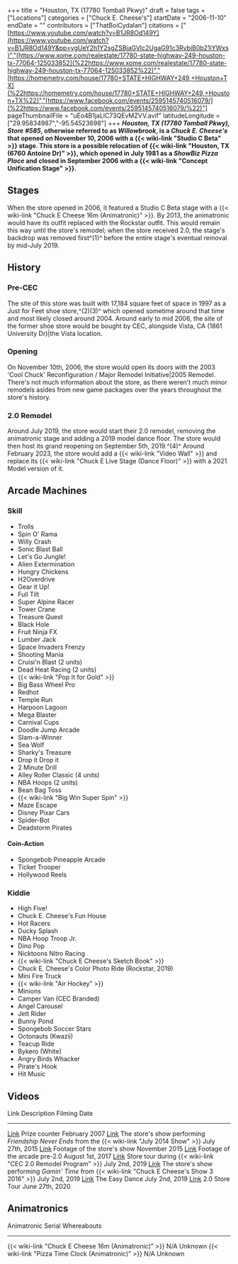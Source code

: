 +++
title = "Houston, TX (17780 Tomball Pkwy)"
draft = false
tags = ["Locations"]
categories = ["Chuck E. Cheese's"]
startDate = "2006-11-10"
endDate = ""
contributors = ["ThatBoiCydalan"]
citations = [" [https://www.youtube.com/watch?v=B1JR8Od149Y](https://www.youtube.com/watch?v=B1JR8Od149Y&pp=ygUeY2h1Y2sgZSBjaGVlc2UgaG91c3RvbiB0b21iYWxs)","[https://www.xome.com/realestate/17780-state-highway-249-houston-tx-77064-125033852](%22https://www.xome.com/realestate/17780-state-highway-249-houston-tx-77064-125033852%22)","[https://homemetry.com/house/17780+STATE+HIGHWAY+249,+Houston+TX](%22https://homemetry.com/house/17780+STATE+HIGHWAY+249,+Houston+TX%22)","[https://www.facebook.com/events/2595145740516079/](%22https://www.facebook.com/events/2595145740516079/%22)"]
pageThumbnailFile = "uEo4B1jaLlC73QEvMZVV.avif"
latitudeLongitude = ["29.95834987","-95.54523698"]
+++
***Houston, TX (17780 Tomball Pkwy), Store #585*, otherwise referred to as ***Willowbrook*, is a *Chuck E. Cheese's* that opened on November 10, 2006 with a {{< wiki-link "Studio C Beta" >}} stage.
This store is a possible relocation of {{< wiki-link "Houston, TX (6760 Antoine Dr)" >}}, which opened in July 1981 as a *ShowBiz Pizza Place* and closed in September 2006 with a {{< wiki-link "Concept Unification Stage" >}}.****

## Stages

When the store opened in 2006, it featured a Studio C Beta stage with a {{< wiki-link "Chuck E Cheese 16m (Animatronic)" >}}. By 2013, the animatronic would have its outfit replaced with the Rockstar outfit. This would remain this way until the store's remodel; when the store received 2.0, the stage's backdrop was removed first^(1)^ before the entire stage's eventual removal by mid-July 2019.

## History

### Pre-CEC

The site of this store was built with 17,184 square feet of space in 1997 as a Just for Feet shoe store,^(2)(3)^ which opened sometime around that time and most likely closed around 2004. Around early to mid 2006, the site of the former shoe store would be bought by CEC, alongside Vista, CA (1861 University Dr)|the Vista location.

### Opening

On November 10th, 2006, the store would open its doors with the 2003 'Cool Chuck' Reconfiguration / Major Remodel Initiative|2005 Remodel. There's not much information about the store, as there weren't much minor remodels asides from new game packages over the years throughout the store's history.

### 2.0 Remodel

Around July 2019, the store would start their 2.0 remodel, removing the animatronic stage and adding a 2019 model dance floor. The store would then host its grand reopening on September 5th, 2019.^(4)^ Around February 2023, the store would add a {{< wiki-link "Video Wall" >}} and replace its {{< wiki-link "Chuck E Live Stage (Dance Floor)" >}} with a 2021 Model version of it.

## Arcade Machines

### Skill

- Trolls
- Spin O' Rama
- Willy Crash
- Sonic Blast Ball
- Let's Go Jungle!
- Alien Extermination
- Hungry Chickens
- H2Overdrive
- Gear it Up!
- Full Tilt
- Super Alpine Racer
- Tower Crane
- Treasure Quest
- Black Hole
- Fruit Ninja FX
- Lumber Jack
- Space Invaders Frenzy
- Shooting Mania
- Cruisi'n Blast (2 units)
- Dead Heat Racing (2 units)
- {{< wiki-link "Pop It for Gold" >}}
- Big Bass Wheel Pro
- Redhot
- Temple Run
- Harpoon Lagoon
- Mega Blaster
- Carnival Cups
- Doodle Jump Arcade
- Slam-a-Winner
- Sea Wolf
- Sharky's Treasure
- Drop it Drop it
- 2 Minute Drill
- Alley Roller Classic (4 units)
- NBA Hoops (2 units)
- Bean Bag Toss
- {{< wiki-link "Big Win Super Spin" >}}
- Maze Escape
- Disney Pixar Cars
- Spider-Bot
- Deadstorm Pirates

#### Coin-Action

- Spongebob Pineapple Arcade
- Ticket Trooper
- Hollywood Reels

### Kiddie

- High Five!
- Chuck E. Cheese's Fun House
- Hot Racers
- Ducky Splash
- NBA Hoop Troop Jr.
- Dino Pop
- Nicktoons Nitro Racing
- {{< wiki-link "Chuck E Cheese's Sketch Book" >}}
- Chuck E. Cheese's Color Photo Ride (Rockstar, 2019)
- Mini Fire Truck
- {{< wiki-link "Air Hockey" >}}
- Minions
- Camper Van (CEC Branded)
- Angel Carousel
- Jett Rider
- Bunny Pond
- Spongebob Soccer Stars
- Octonauts (Kwazii)
- Teacup Ride
- Bykero (White)
- Angry Birds Whacker
- Pirate's Hook
- Hit Music

## Videos

  Link                                                  Description                                                                                              Filming Date
  ----------------------------------------------------- -------------------------------------------------------------------------------------------------------- ------------------
  [Link](https://youtu.be/hsAoAHuaB3A)                  Prize counter                                                                                            February 2007
  [Link](https://www.youtube.com/watch?v=HWuCZCc87Pw)   The store's show performing *Friendship Never Ends* from the {{< wiki-link "July 2014 Show" >}}     July 27th, 2015
  [Link](https://youtu.be/JJo2XQ6JtFY)                  Footage of the store's show                                                                             November 2015
  [Link](https://youtu.be/zQTnS10UT94)                  Footage of the arcade pre-2.0                                                                            August 1st, 2017
  [Link](https://youtu.be/Ba7qkSn7IaE)                  Store tour during {{< wiki-link "CEC 2.0 Remodel Program" >}}                                        July 2nd, 2019
  [Link](https://youtu.be/B1JR8Od149Y)                  The store's show performing *Gamin' Time* from {{< wiki-link "Chuck E Cheese's Show 3 2016" >}}   July 2nd, 2019
  [Link](https://youtu.be/L8aN7t4Xwto)                  The Easy Dance                                                                                           July 2nd, 2019
  [Link](https://youtu.be/uEUu-aVKXrI)                  2.0 Store Tour                                                                                           June 27th, 2020

## Animatronics

  Animatronic                                                Serial   Whereabouts
  ---------------------------------------------------------- -------- -------------
  {{< wiki-link "Chuck E Cheese 16m (Animatronic)" >}}   N/A      Unknown
  {{< wiki-link "Pizza Time Clock (Animatronic)" >}}     N/A      Unknown
